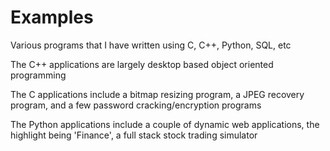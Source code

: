 # Examples

Various programs that I have written using C, C++, Python, SQL, etc

The C++ applications are largely desktop based object oriented programming

The C applications include a bitmap resizing program, a JPEG recovery program,
and a few password cracking/encryption programs

The Python applications include a couple of dynamic web applications, 
the highlight being 'Finance', a full stack stock trading simulator
